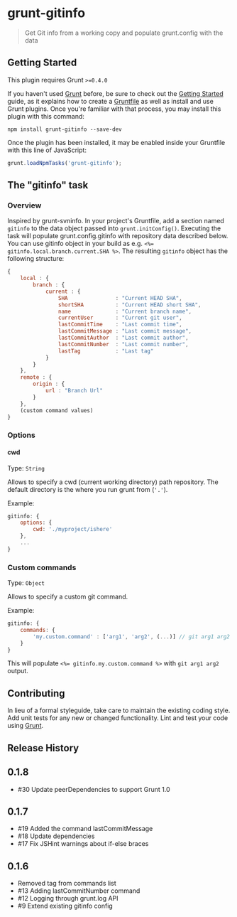 # grunt-gitinfo

> Get Git info from a working copy and populate grunt.config with the data

## Getting Started
This plugin requires Grunt `>=0.4.0`

If you haven't used [Grunt](http://gruntjs.com/) before, be sure to check out the [Getting Started](http://gruntjs.com/getting-started) guide, as it explains how to create a [Gruntfile](http://gruntjs.com/sample-gruntfile) as well as install and use Grunt plugins. Once you're familiar with that process, you may install this plugin with this command:

```shell
npm install grunt-gitinfo --save-dev
```

Once the plugin has been installed, it may be enabled inside your Gruntfile with this line of JavaScript:

```js
grunt.loadNpmTasks('grunt-gitinfo');
```

## The "gitinfo" task

### Overview
Inspired by grunt-svninfo. In your project's Gruntfile, add a section named `gitinfo` to the data object passed into `grunt.initConfig()`.
Executing the task will populate grunt.config.gitinfo with repository data described below. You can use gitinfo object in your build as e.g. `<%= gitinfo.local.branch.current.SHA %>`.
The resulting `gitinfo` object has the following structure:


```js
{
    local : {
        branch : {
            current : {
                SHA               : "Current HEAD SHA",
                shortSHA          : "Current HEAD short SHA",
                name              : "Current branch name",
                currentUser       : "Current git user",
                lastCommitTime    : "Last commit time",
                lastCommitMessage : "Last commit message",
                lastCommitAuthor  : "Last commit author",
                lastCommitNumber  : "Last commit number",
                lastTag           : "Last tag"
            }
        }
    },
    remote : {
        origin : {
            url : "Branch Url"
        }
    },
    (custom command values)
}
```

### Options

#### cwd
Type: `String`

Allows to specify a cwd (current working directory) path repository. The default directory is the where you run grunt from (`'.'`).

Example:
``` js
gitinfo: {
    options: {
        cwd: './myproject/ishere'
    },
    ...
}
```

### Custom commands

Type: `Object`

Allows to specify a custom git command.

Example:
``` js
gitinfo: {
    commands: {
        'my.custom.command' : ['arg1', 'arg2', (...)] // git arg1 arg2 (...)
    }
}
```

This will populate `<%= gitinfo.my.custom.command %>` with `git arg1 arg2` output.

## Contributing
In lieu of a formal styleguide, take care to maintain the existing coding style. Add unit tests for any new or changed functionality. Lint and test your code using [Grunt](http://gruntjs.com/).

## Release History
0.1.8
-----
- \#30 Update peerDependencies to support Grunt 1.0

0.1.7
-----
- \#19 Added the command lastCommitMessage
- \#18 Update dependencies
- \#17 Fix JSHint warnings about if-else braces

0.1.6
-----
- Removed tag from commands list
- \#13 Adding lastCommitNumber command
- \#12 Logging through grunt.log API
- \#9 Extend existing gitinfo config
